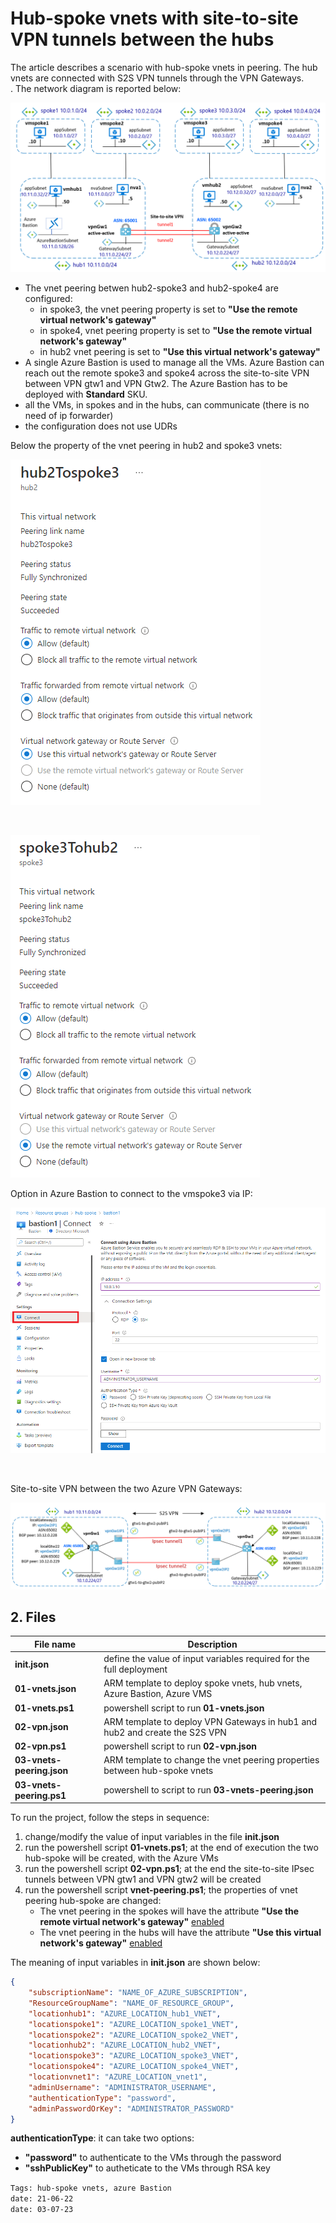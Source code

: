 <properties
pageTitle= 'Hub-spoke vnets with S2S tunnels between the hubs'
description= "Hub-spoke vnets with S2S tunnels between the hubs"
documentationcenter: na
services=""
documentationCenter="github"
authors="fabferri"
manager=""
editor=""/>

<tags
   ms.service="howto-Azure-examples"
   ms.devlang="na"
   ms.topic="article"
   ms.tgt_pltfrm="na"
   ms.workload="Azure vnet peering, Azure Bastion"
   ms.date="18/07/2022"
   ms.review=""
   ms.author="fabferri" />

# Hub-spoke vnets with site-to-site VPN tunnels between the hubs
The article describes a scenario with hub-spoke vnets in peering. The hub vnets are connected with S2S VPN tunnels through the VPN Gateways.<br>. The network diagram is reported below:

[![1]][1]


- The vnet peering betwen hub2-spoke3 and hub2-spoke4 are configured:
   - in spoke3, the vnet peering property is set to **"Use the remote virtual network's gateway"**
   - in spoke4, vnet peering property is set to **"Use the remote virtual network's gateway"** 
   - in hub2 vnet peering is set to **"Use this virtual network's gateway"**
- A single Azure Bastion is used to manage all the VMs.  Azure Bastion can reach out the remote spoke3 and spoke4 across the site-to-site VPN between VPN gtw1 and VPN Gtw2. The Azure Bastion has to be deployed with **Standard** SKU.
- all the VMs, in spokes and in the hubs, can communicate (there is no need of ip forwarder)
- the configuration does not use UDRs

Below the property of the vnet peering in hub2 and spoke3 vnets:

[![2]][2]

<br>

[![3]][3]

Option in Azure Bastion to connect to the vmspoke3 via IP:

[![4]][4]

<br>

Site-to-site VPN between the two Azure VPN Gateways:

[![5]][5]

## <a name="list of files"></a>2. Files

| File name                 | Description                                                                    |
| ------------------------- | ------------------------------------------------------------------------------ |
| **init.json**             | define the value of input variables required for the full deployment           |
| **01-vnets.json**         | ARM template to deploy spoke vnets, hub vnets, Azure Bastion, Azure VMS        |
| **01-vnets.ps1**          | powershell script to run **01-vnets.json**                                     |
| **02-vpn.json**           | ARM template to deploy VPN Gateways in hub1 and hub2 and create the S2S VPN    |
| **02-vpn.ps1**            | powershell script to run **02-vpn.json**                                       |
| **03-vnets-peering.json** | ARM template to change the vnet peering properties between hub-spoke vnets     |
| **03-vnets-peering.ps1**  | powershell to script to run ****03-vnets-peering.json****                      | 


To run the project, follow the steps in sequence:
1. change/modify the value of input variables in the file **init.json**
2. run the powershell script **01-vnets.ps1**; at the end of execution the two hub-spoke will be created, with the Azure VMs
3. run the powershell script **02-vpn.ps1**; at the end the site-to-site IPsec tunnels between VPN gtw1 and VPN gtw2 will be created
4. run the powershell script **vnet-peering.ps1**; the properties of vnet peering hub-spoke are changed: 
   - The vnet peering in the spokes will have the attribute **"Use the remote virtual network's gateway"** <ins>enabled</ins>
   - The vnet peering in the hubs will have the attribute **"Use this virtual network's gateway"** <ins>enabled</ins> 

The meaning of input variables in **init.json** are shown below:
```json
{
    "subscriptionName": "NAME_OF_AZURE_SUBSCRIPTION",
    "ResourceGroupName": "NAME_OF_RESOURCE_GROUP",
    "locationhub1": "AZURE_LOCATION_hub1_VNET",
    "locationspoke1": "AZURE_LOCATION_spoke1_VNET",
    "locationspoke2": "AZURE_LOCATION_spoke2_VNET",
    "locationhub2": "AZURE_LOCATION_hub2_VNET",
    "locationspoke3": "AZURE_LOCATION_spoke3_VNET",
    "locationspoke4": "AZURE_LOCATION_spoke4_VNET",
    "locationvnet1": "AZURE_LOCATION_vnet1",
    "adminUsername": "ADMINISTRATOR_USERNAME",
    "authenticationType": "password",
    "adminPasswordOrKey": "ADMINISTRATOR_PASSWORD"
}
```
**authenticationType**: it can take two options: 
- **"password"** to authenticate to the VMs through the password
- **"sshPublicKey"** to autheticate to the VMs through RSA key


`Tags: hub-spoke vnets, azure Bastion` <br>
`date: 21-06-22` <br>
`date: 03-07-23` <br>

<!--Image References-->

[1]: ./media/network-diagram.png "network diagram"
[2]: ./media/vnet-peering1.png "vnet peering properties in hub2"
[3]: ./media/vnet-peering2.png "vnet peering properties in spoke3"
[4]: ./media/bastion.png "from Bastion connect to the VM via IP"
[5]: ./media/s2s-vpn.png "site-to-site VPN"

<!--Link References-->

